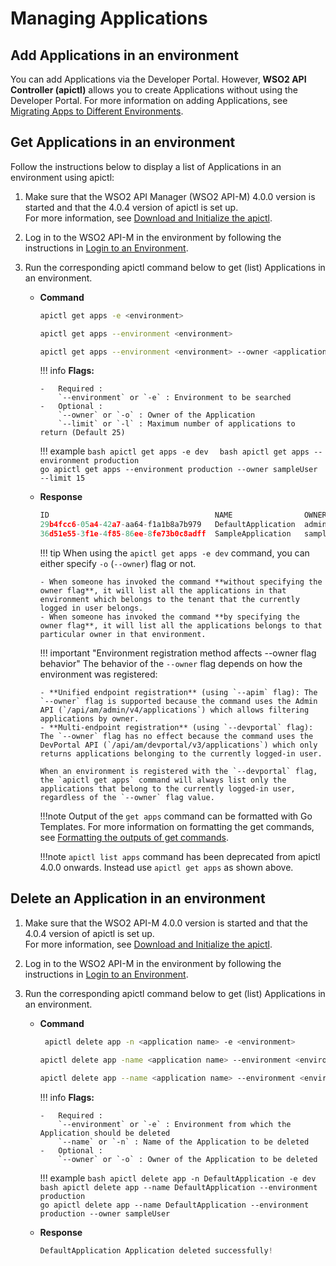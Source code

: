 # Managing Applications

## Add Applications in an environment

You can add Applications via the Developer Portal.
However, **WSO2 API Controller (apictl)** allows you to create Applications without using the Developer Portal. For more information on adding Applications, see [Migrating Apps to Different Environments]({{base_path}}/install-and-setup/setup/api-controller/managing-applications/migrating-applications-to-different-environments).

## Get Applications in an environment

Follow the instructions below to display a list of Applications in an environment using apictl:

1.  Make sure that the WSO2 API Manager (WSO2 API-M) 4.0.0 version is started and that the 4.0.4 version of apictl is set up.   
     For more information, see [Download and Initialize the apictl]({{base_path}}/install-and-setup/setup/api-controller/getting-started-with-wso2-api-controller/#download-and-initialize-the-apictl).
2.  Log in to the WSO2 API-M in the environment by following the instructions in [Login to an Environment]({{base_path}}/install-and-setup/setup/api-controller/getting-started-with-wso2-api-controller/#login-to-an-environment).
3.  Run the corresponding apictl command below to get (list) Applications in an environment.

    -   **Command**
        ``` bash
        apictl get apps -e <environment> 
        ```
        ``` bash
        apictl get apps --environment <environment> 
        ```
        ``` bash
        apictl get apps --environment <environment> --owner <application owner> 
        ```

        !!! info
            **Flags:**  
                    
            -   Required :  
                `--environment` or `-e` : Environment to be searched  
            -   Optional :  
                `--owner` or `-o` : Owner of the Application  
                `--limit` or `-l` : Maximum number of applications to return (Default 25)

        !!! example
            ```bash
            apictl get apps -e dev 
            ```
            ```bash
            apictl get apps --environment production 
            ```    
            ```go
            apictl get apps --environment production --owner sampleUser --limit 15 
            ```  

    -   **Response**

        ```go
        ID                                     NAME                OWNER       STATUS     GROUP ID
        29b4fcc6-05a4-42a7-aa64-f1a1b8a7b979   DefaultApplication  admin       APPROVED 
        36d51e55-3f1e-4f85-86ee-8fe73b0c8adff  SampleApplication   sampleUser  APPROVED   orgA
        ```

        !!! tip
            When using the `apictl get apps -e dev` command, you can either specify `-o` (`--owner`) flag or not.

            - When someone has invoked the command **without specifying the owner flag**, it will list all the applications in that environment which belongs to the tenant that the currently logged in user belongs.
            - When someone has invoked the command **by specifying the owner flag**, it will list all the applications belongs to that particular owner in that environment.

        !!! important "Environment registration method affects --owner flag behavior"
            The behavior of the `--owner` flag depends on how the environment was registered:

            - **Unified endpoint registration** (using `--apim` flag): The `--owner` flag is supported because the command uses the Admin API (`/api/am/admin/v4/applications`) which allows filtering applications by owner.
            - **Multi-endpoint registration** (using `--devportal` flag): The `--owner` flag has no effect because the command uses the DevPortal API (`/api/am/devportal/v3/applications`) which only returns applications belonging to the currently logged-in user.

            When an environment is registered with the `--devportal` flag, the `apictl get apps` command will always list only the applications that belong to the currently logged-in user, regardless of the `--owner` flag value.

        !!!note
            Output of the `get apps` command can be formatted with Go Templates. For more information on formatting the get commands, see [Formatting the outputs of get commands]({{base_path}}/install-and-setup/setup/api-controller/advanced-topics/formatting-the-output-of-get-command).

        !!!note
            `apictl list apps` command has been deprecated from apictl 4.0.0 onwards. Instead use `apictl get apps` as shown above. 
        
## Delete an Application in an environment

1.  Make sure that the WSO2 API-M 4.0.0 version is started and that the 4.0.4 version of apictl is set up.   
     For more information, see [Download and Initialize the apictl]({{base_path}}/install-and-setup/setup/api-controller/getting-started-with-wso2-api-controller/#download-and-initialize-the-apictl).
2.  Log in to the WSO2 API-M in the environment by following the instructions in [Login to an Environment]({{base_path}}/install-and-setup/setup/api-controller/getting-started-with-wso2-api-controller/#login-to-an-environment).
3.  Run the corresponding apictl command below to get (list) Applications in an environment.

    -   **Command**
        ``` bash
         apictl delete app -n <application name> -e <environment> 
        ```
        ``` bash
        apictl delete app -name <application name> --environment <environment> 
        ```
        ``` bash
        apictl delete app --name <application name> --environment <environment> --owner <application owner> 
        ```

        !!! info
            **Flags:**  
                
            -   Required :  
                `--environment` or `-e` : Environment from which the Application should be deleted  
                `--name` or `-n` : Name of the Application to be deleted   
            -   Optional :  
                `--owner` or `-o` : Owner of the Application to be deleted  

        !!! example
            ```bash
            apictl delete app -n DefaultApplication -e dev 
            ```
            ```bash
            apictl delete app --name DefaultApplication --environment production 
            ```    
            ```go
            apictl delete app --name DefaultApplication --environment production --owner sampleUser 
            ```  

    -   **Response**

        ```go
        DefaultApplication Application deleted successfully!
        ``` 
